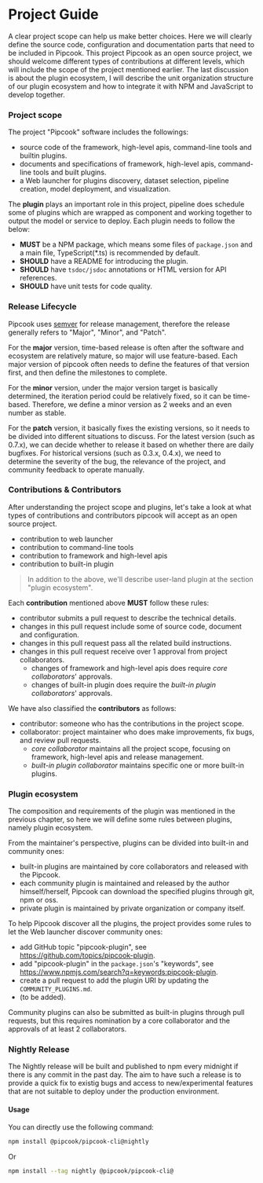 # Project Guide

A clear project scope can help us make better choices. Here we will clearly define the source code, configuration and documentation parts that need to be included in Pipcook. This project Pipcook as an open source project, we should welcome different types of contributions at different levels, which will include the scope of the project mentioned earlier. The last discussion is about the plugin ecosystem, I will describe the unit organization structure of our plugin ecosystem and how to integrate it with NPM and JavaScript to develop together.

### Project scope

The project "Pipcook" software includes the followings:

- source code of the framework, high-level apis, command-line tools and builtin plugins.
- documents and specifications of framework, high-level apis, command-line tools and built plugins.
- a Web launcher for plugins discovery, dataset selection, pipeline creation, model deployment, and visualization.

The **plugin** plays an important role in this project, pipeline does schedule some of plugins which are wrapped as component and working together to output the model or service to deploy. Each plugin needs to follow the below:

- **MUST** be a NPM package, which means some files of `package.json` and a main file, TypeScript(*.ts) is recommended by default.
- **SHOULD** have a README for introducing the plugin.
- **SHOULD** have `tsdoc/jsdoc` annotations or HTML version for API references.
- **SHOULD** have unit tests for code quality.

### Release Lifecycle

Pipcook uses [semver][] for release management, therefore the release generally refers to "Major", "Minor", and "Patch".

For the **major** version, time-based release is often after the software and ecosystem are relatively mature, so major will use feature-based. Each major version of pipcook often needs to define the features of that version first, and then define the milestones to complete.

For the **minor** version, under the major version target is basically determined, the iteration period could be relatively fixed, so it can be time-based. Therefore, we define a minor version as 2 weeks and an even number as stable.

For the **patch** version, it basically fixes the existing versions, so it needs to be divided into different situations to discuss. For the latest version (such as 0.7.x), we can decide whether to release it based on whether there are daily bugfixes. For historical versions (such as 0.3.x, 0.4.x), we need to determine the severity of the bug, the relevance of the project, and community feedback to operate manually.

### Contributions & Contributors

After understanding the project scope and plugins, let's take a look at what types of contributions and contributors pipcook will accept as an open source project.

- contribution to web launcher
- contribution to command-line tools
- contribution to framework and high-level apis
- contribution to built-in plugin

> In addition to the above, we'll describe user-land plugin at the section "plugin ecosystem".

Each **contribution** mentioned above **MUST** follow these rules:

- contributor submits a pull request to describe the technical details.
- changes in this pull request include some of source code, document and configuration.
- changes in this pull request pass all the related build instructions.
- changes in this pull request receive over 1 approval from project collaborators.
  - changes of framework and high-level apis does require *core collaborators*' approvals.
  - changes of built-in plugin does require the *built-in plugin collaborators*' approvals.

We have also classified the **contributors** as follows:

- contributor: someone who has the contributions in the project scope.
- collaborator: project maintainer who does make improvements, fix bugs, and review pull requests.
  - *core collaborator* maintains all the project scope, focusing on framework, high-level apis and release management.
  - *built-in plugin collaborator* maintains specific one or more built-in plugins.

### Plugin ecosystem

The composition and requirements of the plugin was mentioned in the previous chapter, so here we will define some rules between plugins, namely plugin ecosystem.

From the maintainer's perspective, plugins can be divided into built-in and community ones:

- built-in plugins are maintained by core collaborators and released with the Pipcook.
- each community plugin is maintained and released by the author himself/herself, Pipcook can download the specified plugins through git, npm or oss.
- private plugin is maintained by private organization or company itself.

To help Pipcook discover all the plugins, the project provides some rules to let the Web launcher discover community ones:

- add GitHub topic "pipcook-plugin", see https://github.com/topics/pipcook-plugin.
- add "pipcook-plugin" in the `package.json`'s "keywords", see https://www.npmjs.com/search?q=keywords:pipcook-plugin.
- create a pull request to add the plugin URI by updating the `COMMUNITY_PLUGINS.md`.
- (to be added).

Community plugins can also be submitted as built-in plugins through pull requests, but this requires nomination by a core collaborator and the approvals of at least 2 collaborators.

[semver]: https://semver.org/

### Nightly Release

The Nightly release will be built and published to npm every midnight if there is any commit in the past day.
The aim to have such a release is to provide a quick fix to existig bugs and access to new/experimental features that are not suitable to deploy under the production environment.

#### Usage

You can directly use the following command:
```bash
npm install @pipcook/pipcook-cli@nightly
```

Or

```bash
npm install --tag nightly @pipcook/pipcook-cli@
```